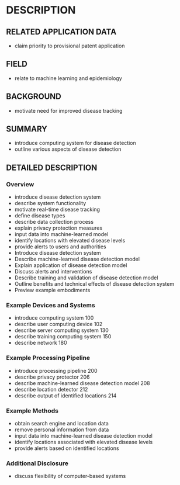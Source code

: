 # DESCRIPTION

## RELATED APPLICATION DATA

- claim priority to provisional patent application

## FIELD

- relate to machine learning and epidemiology

## BACKGROUND

- motivate need for improved disease tracking

## SUMMARY

- introduce computing system for disease detection
- outline various aspects of disease detection

## DETAILED DESCRIPTION

### Overview

- introduce disease detection system
- describe system functionality
- motivate real-time disease tracking
- define disease types
- describe data collection process
- explain privacy protection measures
- input data into machine-learned model
- identify locations with elevated disease levels
- provide alerts to users and authorities
- Introduce disease detection system
- Describe machine-learned disease detection model
- Explain application of disease detection model
- Discuss alerts and interventions
- Describe training and validation of disease detection model
- Outline benefits and technical effects of disease detection system
- Preview example embodiments

### Example Devices and Systems

- introduce computing system 100
- describe user computing device 102
- describe server computing system 130
- describe training computing system 150
- describe network 180

### Example Processing Pipeline

- introduce processing pipeline 200
- describe privacy protector 206
- describe machine-learned disease detection model 208
- describe location detector 212
- describe output of identified locations 214

### Example Methods

- obtain search engine and location data
- remove personal information from data
- input data into machine-learned disease detection model
- identify locations associated with elevated disease levels
- provide alerts based on identified locations

### Additional Disclosure

- discuss flexibility of computer-based systems

